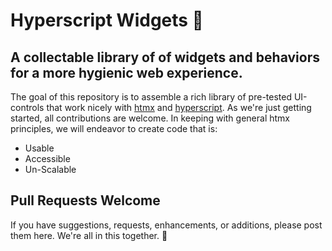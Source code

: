 # Hyperscript Widgets 🧩

## A collectable library of of widgets and behaviors for a more hygienic web experience.

The goal of this repository is to assemble a rich library of pre-tested UI-controls that work nicely with [htmx](https://htmx.org) and [hyperscript](https://hyperscript.org).  As we're just getting started, all contributions are welcome.  In keeping with general htmx principles, we will endeavor to create code that is:

* Usable
* Accessible
* Un-Scalable

## Pull Requests Welcome

If you have suggestions, requests, enhancements, or additions, please post them here.  We're all in this together. 🧩
